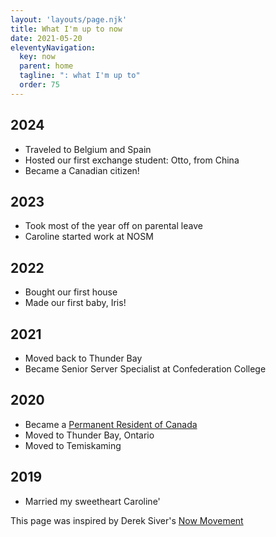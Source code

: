 ```yaml
---
layout: 'layouts/page.njk'
title: What I'm up to now
date: 2021-05-20
eleventyNavigation:
  key: now
  parent: home
  tagline: ": what I'm up to"
  order: 75
---
```

## 2024
- Traveled to Belgium and Spain
- Hosted our first exchange student: Otto, from China
- Became a Canadian citizen!

## 2023
- Took most of the year off on parental leave
- Caroline started work at NOSM

## 2022
- Bought our first house
- Made our first baby, Iris!

## 2021
- Moved back to Thunder Bay
- Became Senior Server Specialist at Confederation College

## 2020
- Became a [Permanent Resident of Canada](/blog/20210519_i-moved-to-canada/)
- Moved to Thunder Bay, Ontario
- Moved to Temiskaming

## 2019
- Married my sweetheart Caroline&apos;

This page was inspired by Derek Siver's [Now Movement](https://sive.rs/nowff)
